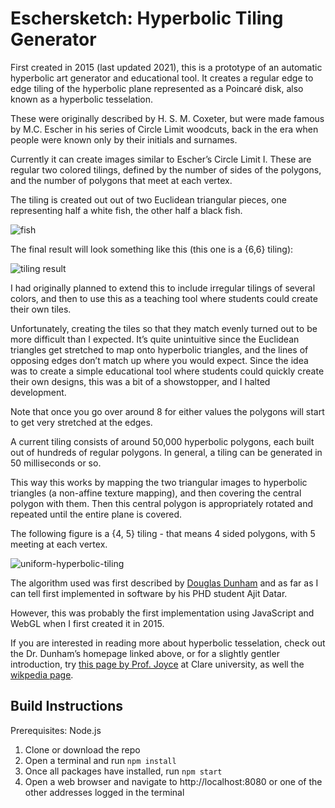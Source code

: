 # Eschersketch: Hyperbolic Tiling Generator

First created in 2015 (last updated 2021), this is a prototype of an automatic hyperbolic art generator and educational tool. It creates a regular edge to edge tiling of the hyperbolic plane represented as a Poincaré disk, also known as a hyperbolic tesselation.

These were originally described by H. S. M. Coxeter, but were made famous by M.C. Escher in his series of Circle Limit woodcuts, back in the era when people were known only by their initials and surnames.

Currently it can create images similar to Escher’s Circle Limit I. These are regular two colored tilings, defined by the number of sides of the polygons, and the number of polygons that meet at each vertex.

The tiling is created out out of two Euclidean triangular pieces, one representing half a white fish, the other half a black fish.

![fish](https://raw.githubusercontent.com/looeee/hyperbolic-tiling/main/assets/fish.png)

The final result will look something like this (this one is a {6,6} tiling):

![tiling result](https://raw.githubusercontent.com/looeee/hyperbolic-tiling/main/assets/hyperbolic-tiling-main-1024.jpg)

I had originally planned to extend this to include irregular tilings of several colors, and then to use this as a teaching tool where students could create their own tiles.

Unfortunately, creating the tiles so that they match evenly turned out to be more difficult than I expected. It’s quite unintuitive since the Euclidean triangles get stretched to map onto hyperbolic triangles, and the lines of opposing edges don’t match up where you would expect. Since the idea was to create a simple educational tool where students could quickly create their own designs, this was a bit of a showstopper, and I halted development.

Note that once you go over around 8 for either values the polygons will start to get very stretched at the edges.

A current tiling consists of around 50,000 hyperbolic polygons, each built out of hundreds of regular polygons. In general, a tiling can be generated in 50 milliseconds or so.

This way this works by mapping the two triangular images to hyperbolic triangles (a non-affine texture mapping), and then covering the central polygon with them. Then this central polygon is appropriately rotated and repeated until the entire plane is covered.

The following figure is a {4, 5} tiling - that means 4 sided polygons, with 5 meeting at each vertex.

![uniform-hyperbolic-tiling](https://raw.githubusercontent.com/looeee/hyperbolic-tiling/main/assets/uniform-hyperbolic-tiling-45.png)

The algorithm used was first described by [Douglas Dunham](https://www.d.umn.edu/~ddunham/) and as far as I can tell first implemented in software by his PHD student Ajit Datar.

However, this was probably the first implementation using JavaScript and WebGL when I first created it in 2015.

If you are interested in reading more about hyperbolic tesselation, check out the Dr. Dunham’s homepage linked above, or for a slightly gentler introduction, try [this page by Prof. Joyce](https://mathcs.clarku.edu/~djoyce/poincare/poincare.html) at Clare university, as well the [wikpedia page](https://en.wikipedia.org/wiki/Uniform_tilings_in_hyperbolic_plane).

## Build Instructions

Prerequisites: Node.js

1. Clone or download the repo
2. Open a terminal and run `npm install`
3. Once all packages have installed, run `npm start`
4. Open a web browser and navigate to http://localhost:8080 or one of the other addresses logged in the terminal
